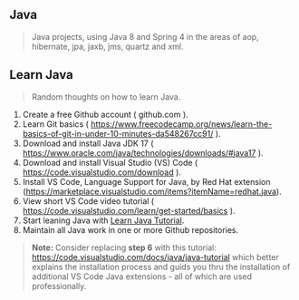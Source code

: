 Java
----
>Java projects, using Java 8 and Spring 4 in the areas of aop, hibernate, jpa, jaxb, jms, quartz and xml.

Learn Java
----------
>Random thoughts on how to learn Java.
1. Create a free Github account ( github.com ).
2. Learn Git basics ( https://www.freecodecamp.org/news/learn-the-basics-of-git-in-under-10-minutes-da548267cc91/ ).
3. Download and install Java JDK 17 ( https://www.oracle.com/java/technologies/downloads/#java17 ).
5. Download and install Visual Studio (VS) Code ( https://code.visualstudio.com/download ).
6. Install VS Code, Language Support for Java, by Red Hat extension (https://marketplace.visualstudio.com/items?itemName=redhat.java).
7. View short VS Code video tutorial ( https://code.visualstudio.com/learn/get-started/basics ).
8. Start leaning Java with [Learn Java Tutorial](https://www.codecademy.com/learn/learn-java).
9. Maintain all Java work in one or more Github repositories.

>**Note:** Consider replacing **step 6** with this tutorial: https://code.visualstudio.com/docs/java/java-tutorial which better explains the installation process and guids you thru the installation of additional VS Code Java extensions - all of which are used professionally.

